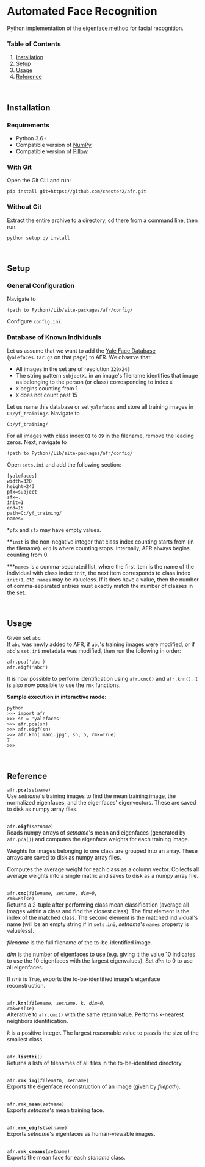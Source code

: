 # Automated Face Recognition

Python implementation of the [eigenface method](https://www.cs.ucsb.edu/~mturk/Papers/jcn.pdf) for facial recognition.



### Table of Contents

1. [Installation](#installation)
2. [Setup](#setup)
3. [Usage](#usage)
4. [Reference](#reference)



<br>
<h2 id="installation">Installation</h2>

### Requirements

- Python 3.6+
- Compatible version of [NumPy](http://www.numpy.org)
- Compatible version of [Pillow](https://python-pillow.org)



### With Git

Open the Git CLI and run:

```
pip install git+https://github.com/chester2/afr.git
```



### Without Git

Extract the entire archive to a directory, cd there from a command line, then run:
```
python setup.py install
```



<br>
<h2 id="setup">Setup</h2>

### General Configuration

Navigate to

    (path to Python)/Lib/site-packages/afr/config/

Configure `config.ini`.



### Database of Known Individuals

Let us assume that we want to add the [Yale Face Database](http://vismod.media.mit.edu/vismod/classes/mas622-00/datasets/YALE/) (`yalefaces.tar.gz` on that page) to AFR. We observe that:
- All images in the set are of resolution `320x243`
- The string pattern `subjectX.` in an image's filename identifies that image as belonging to the person (or class) corresponding to index `X`
- `X` begins counting from 1
- `X` does not count past 15

Let us name this database or set `yalefaces` and store all training images in `C:/yf_training/`. Navigate to

    C:/yf_training/

For all images with class index `01` to `09` in the filename, remove the leading zeros. Next, navigate to

    (path to Python)/Lib/site-packages/afr/config/

Open `sets.ini` and add the following section:

    [yalefaces]
    width=320
    height=243
    pfx=subject
    sfx=.
    init=1
    end=15
    path=C:/yf_training/
    names=

*`pfx` and `sfx` may have empty values.

**`init` is the non-negative integer that class index counting starts from (in the filename). `end` is where counting stops. Internally, AFR always begins counting from 0.

***`names` is a comma-separated list, where the first item is the name of the individual with class index `init`, the next item corresponds to class index `init+1`, etc. `names` may be valueless. If it does have a value, then the number of comma-separated entries must exactly match the number of classes in the set.



<br>
<h2 id="usage">Usage</h2>

Given set `abc`:<br>
If `abc` was newly added to AFR, if `abc`'s training images were modified, or if `abc`'s `set.ini` metadata was modified, then run the following in order:

    afr.pca('abc')
    afr.eigf('abc')

It is now possible to perform identification using `afr.cmc()` and `afr.knn()`. It is also now possible to use the `rmk` functions.

**Sample execution in interactive mode:**

    python
    >>> import afr
    >>> sn = 'yalefaces'
    >>> afr.pca(sn)
    >>> afr.eigf(sn)
    >>> afr.knn('man1.jpg', sn, 5, rmk=True)
    7
    >>>



<br>
<h2 id="reference">Reference</h2>

<code>afr.<b>pca</b>(<i>setname</i>)</code><br>
Use _setname_'s training images to find the mean training image, the normalized eigenfaces, and the eigenfaces' eigenvectors. These are saved to disk as numpy array files.
<br>
<br>

<code>afr.<b>eigf</b>(<i>setname</i>)</code><br>
Reads numpy arrays of _setname_'s mean and eigenfaces (generated by `afr.pca()`) and computes the eigenface weights for each training image.

Weights for images belonging to one class are grouped into an array. These arrays are saved to disk as numpy array files.

Computes the average weight for each class as a column vector. Collects all average weights into a single matrix and saves to disk as a numpy array file.
<br>
<br>

<code>afr.<b>cmc</b>(<i>filename, setname, dim=0, rmk=False</i>)</code><br>
Returns a 2-tuple after performing class mean classification (average all images within a class and find the closest class). The first element is the index of the matched class. The second element is the matched individual's name (will be an empty string if in `sets.ini`, _setname_'s `names` property is valueless).

_filename_ is the full filename of the to-be-identified image.

_dim_ is the number of eigenfaces to use (e.g. giving it the value 10 indicates to use the 10 eigenfaces with the largest eigenvalues). Set _dim_ to 0 to use all eigenfaces.

If _rmk_ is `True`, exports the to-be-identified image's eigenface reconstruction.
<br>
<br>

<code>afr.<b>knn</b>(<i>filename, setname, k, dim=0, rmk=False</i>)</code><br>
Alterative to `afr.cmc()` with the same return value. Performs k-nearest neighbors identification.

_k_ is a positive integer. The largest reasonable value to pass is the size of the smallest class.
<br>
<br>

<code>afr.<b>listtbi</b>()</code><br>
Returns a lists of filenames of all files in the to-be-identified directory.
<br>
<br>

<code>afr.<b>rmk_img</b>(<i>filepath, setname</i>)</code><br>
Exports the eigenface reconstruction of an image (given by _filepath_).
<br>
<br>

<code>afr.<b>rmk_mean</b>(<i>setname</i>)</code><br>
Exports _setname_'s mean training face.
<br>
<br>

<code>afr.<b>rmk_eigfs</b>(<i>setname</i>)</code><br>
Exports _setname_'s eigenfaces as human-viewable images.
<br>
<br>

<code>afr.<b>rmk_cmeans</b>(<i>setname</i>)</code><br>
Exports the mean face for each _stename_ class.